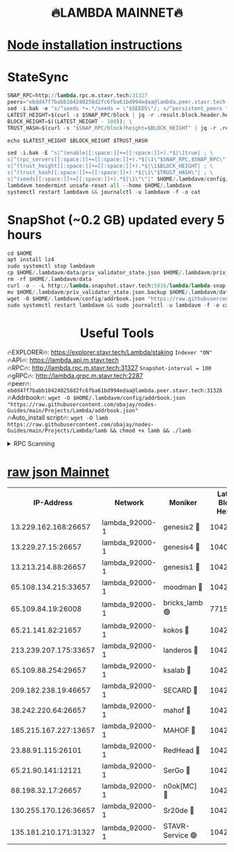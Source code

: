 <h1 align="center"> 🔥LAMBDA MAINNET🔥</h1>


[Node installation instructions](https://github.com/obajay/nodes-Guides/tree/main/Projects/Lambda)
=


# StateSync
```python
SNAP_RPC=http://lambda.rpc.m.stavr.tech:31327
peers="ebdd47f7babb184240258d2fc6fba61bd994edaa@lambda.peer.stavr.tech:31326" 
sed -i.bak -e "s/^seeds *=.*/seeds = \"$SEEDS\"/; s/^persistent_peers *=.*/persistent_peers = \"$PEERS\"/" $HOME/.lambdavm/config/config.toml
LATEST_HEIGHT=$(curl -s $SNAP_RPC/block | jq -r .result.block.header.height); \
BLOCK_HEIGHT=$((LATEST_HEIGHT - 100)); \
TRUST_HASH=$(curl -s "$SNAP_RPC/block?height=$BLOCK_HEIGHT" | jq -r .result.block_id.hash)

echo $LATEST_HEIGHT $BLOCK_HEIGHT $TRUST_HASH

sed -i.bak -E "s|^(enable[[:space:]]+=[[:space:]]+).*$|\1true| ; \
s|^(rpc_servers[[:space:]]+=[[:space:]]+).*$|\1\"$SNAP_RPC,$SNAP_RPC\"| ; \
s|^(trust_height[[:space:]]+=[[:space:]]+).*$|\1$BLOCK_HEIGHT| ; \
s|^(trust_hash[[:space:]]+=[[:space:]]+).*$|\1\"$TRUST_HASH\"| ; \
s|^(seeds[[:space:]]+=[[:space:]]+).*$|\1\"\"|" $HOME/.lambdavm/config/config.toml
lambdavm tendermint unsafe-reset-all --home $HOME/.lambdavm
systemctl restart lambdavm && journalctl -u lambdavm -f -o cat

```
# SnapShot (~0.2 GB) updated every 5 hours
```python
cd $HOME
apt install lz4
sudo systemctl stop lambdavm
cp $HOME/.lambdavm/data/priv_validator_state.json $HOME/.lambdavm/priv_validator_state.json.backup
rm -rf $HOME/.lambdavm/data
curl -o - -L http://lambda.snapshot.stavr.tech:5016/lambda/lambda-snap.tar.lz4 | lz4 -c -d - | tar -x -C $HOME/.lambdavm --strip-components 2
mv $HOME/.lambdavm/priv_validator_state.json.backup $HOME/.lambdavm/data/priv_validator_state.json
wget -O $HOME/.lambdavm/config/addrbook.json "https://raw.githubusercontent.com/obajay/nodes-Guides/main/Projects/Lambda/addrbook.json"
sudo systemctl restart lambdavm && sudo journalctl -u lambdavm -f -o cat
```
 <h1 align="center"> Useful Tools</h1>

🔥EXPLORER🔥:      https://explorer.stavr.tech/Lambda/staking	        `Indexer "ON"` \
🔥API🔥: 			 		 https://lambda.api.m.stavr.tech \
🔥RPC🔥:           http://lambda.rpc.m.stavr.tech:31327	              `Snapshot-interval = 100` \
🔥gRPC🔥:          http://lambda.grpc.m.stavr.tech:2287 \
🔥peer🔥:					 `ebdd47f7babb184240258d2fc6fba61bd994edaa@lambda.peer.stavr.tech:31326` \
🔥Addrbook🔥:    ```wget -O $HOME/.lambdavm/config/addrbook.json "https://raw.githubusercontent.com/obajay/nodes-Guides/main/Projects/Lambda/addrbook.json"``` \
🔥Auto_install script🔥: ```wget -O lamb https://raw.githubusercontent.com/obajay/nodes-Guides/main/Projects/Lambda/lamb && chmod +x lamb && ./lamb```


<details>
<summary>RPC Scanning</summary>

<h2 align="center"> We scan nodes in real time every 4 hours. And we provide the final result of RPC endpoints.
We cannot influence the operation of these nodes in any way. </h2>


```python
If Voting Power is higher than 0 --> then the Node is a validator of the network and may be subject to attack and be a potential threat to the chain.
```
```python
We marked such validators with a red symbol
```

</details>

[raw json Mainnet](https://rpc-check.lambm.stavr.tech/lambm/rpc-lambm-result.json)
=


<table><tr><th>IP-Address</th><th>Network</th><th>Moniker</th><th>Latest Block Height</th><th>Earliest Block Height</th><th>Catching Up</th><th>Tx Index</th><th>Voting Power</th><th>Scan Time</th></tr><tr><td>13.229.162.168:26657</td><td>lambda_92000-1</td><td>genesis2 🔴</td><td>10422674</td><td>1</td><td>False</td><td>on</td><td>16609121</td><td>2023-12-08T13:24:54.647859678UTC</td></tr><tr><td>13.229.27.15:26657</td><td>lambda_92000-1</td><td>genesis4 🔴</td><td>10408170</td><td>1</td><td>False</td><td>on</td><td>9887611</td><td>2023-12-08T13:24:57.596960533UTC</td></tr><tr><td>13.213.214.88:26657</td><td>lambda_92000-1</td><td>genesis1 🔴</td><td>10422676</td><td>1</td><td>False</td><td>on</td><td>107835</td><td>2023-12-08T13:24:58.992407738UTC</td></tr><tr><td>65.108.134.215:33657</td><td>lambda_92000-1</td><td>moodman 🔴</td><td>10422678</td><td>632001</td><td>False</td><td>off</td><td>1070005</td><td>2023-12-08T13:25:04.138880423UTC</td></tr><tr><td>65.109.84.19:26008</td><td>lambda_92000-1</td><td>bricks_lamb 🟢</td><td>7715743</td><td>7581001</td><td>False</td><td>on</td><td>0</td><td>2023-12-08T13:25:10.889270446UTC</td></tr><tr><td>65.21.141.82:21657</td><td>lambda_92000-1</td><td>kokos 🔴</td><td>10422677</td><td>7716001</td><td>False</td><td>off</td><td>546765</td><td>2023-12-08T13:25:01.404878694UTC</td></tr><tr><td>213.239.207.175:33657</td><td>lambda_92000-1</td><td>landeros 🔴</td><td>10422674</td><td>8136001</td><td>False</td><td>off</td><td>935877</td><td>2023-12-08T13:24:48.602950008UTC</td></tr><tr><td>65.109.88.254:29657</td><td>lambda_92000-1</td><td>ksalab 🔴</td><td>10422678</td><td>8715001</td><td>False</td><td>on</td><td>501818</td><td>2023-12-08T13:25:04.929147406UTC</td></tr><tr><td>209.182.238.19:46657</td><td>lambda_92000-1</td><td>SECARD 🔴</td><td>10422674</td><td>9443001</td><td>False</td><td>on</td><td>2092101</td><td>2023-12-08T13:24:53.713034790UTC</td></tr><tr><td>38.242.220.64:26657</td><td>lambda_92000-1</td><td>mahof 🔴</td><td>10422672</td><td>10131001</td><td>False</td><td>off</td><td>770350</td><td>2023-12-08T13:24:43.914265887UTC</td></tr><tr><td>185.215.167.227:13657</td><td>lambda_92000-1</td><td>MAHOF 🔴</td><td>10422676</td><td>10134001</td><td>False</td><td>on</td><td>2051510</td><td>2023-12-08T13:24:58.042070610UTC</td></tr><tr><td>23.88.91.115:26101</td><td>lambda_92000-1</td><td>RedHead 🔴</td><td>10422674</td><td>10322674</td><td>False</td><td>off</td><td>553202</td><td>2023-12-08T13:24:48.852653272UTC</td></tr><tr><td>65.21.90.141:12121</td><td>lambda_92000-1</td><td>SerGo 🔴</td><td>10422678</td><td>10322678</td><td>False</td><td>off</td><td>10531584</td><td>2023-12-08T13:25:05.374393972UTC</td></tr><tr><td>88.198.32.17:26657</td><td>lambda_92000-1</td><td>n0ok[MC] 🔴</td><td>10422679</td><td>10322679</td><td>False</td><td>off</td><td>1578630</td><td>2023-12-08T13:25:08.491712729UTC</td></tr><tr><td>130.255.170.126:36657</td><td>lambda_92000-1</td><td>Sr20de 🔴</td><td>10422674</td><td>10353001</td><td>False</td><td>off</td><td>671384</td><td>2023-12-08T13:24:49.294410310UTC</td></tr><tr><td>135.181.210.171:31327</td><td>lambda_92000-1</td><td>STAVR-Service 🟢</td><td>10422678</td><td>10419001</td><td>False</td><td>on</td><td>0</td><td>2023-12-08T13:25:03.775839499UTC</td></tr></table>
